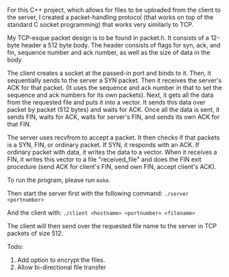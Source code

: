 For this C++ project, which allows for files to be uploaded from the client to the server, I created a packet-handling protocol (that works on top of the standard C socket programming) that works very similarly to TCP.

My TCP-esque packet design is to be found in packet.h. It consists of a 12-byte header a 512 byte body. The header consists of flags for syn, ack, and fin, sequence number and ack number, as well as the size of data in the body.

The client creates a socket at the passed-in port and binds to it. Then, it sequentially sends to the server a SYN packet. Then it receives the server's ACK for that packet. (It uses the sequence and ack number in that to set the sequence and ack numbers for its own packets). Next, it gets all the data from the requested file and puts it into a vector. It sends this data over packet by packet (512 bytes) and waits for ACK. Once all the data is sent, it sends FIN, waits for ACK, waits for server's FIN, and sends its own ACK for that FIN.

The server uses recvfrom to accept a packet. It then checks if that packets is a SYN, FIN, or ordinary packet. If SYN, it responds with an ACK. If ordinary packet with data, it writes the data to a vector. When it receives a FIN, it writes this vector to a file "received_file" and does the FIN exit procedure (send ACK for client's FIN, send own FIN, accept client's ACK).

To run the program, please run `make`.

Then start the server first with the following command:
`./server <portnumber>`

And the client with:
`./client <hostname> <portnumber> <filename>`

The client will then send over the requested file name to the server in TCP packets of size 512.

Todo:
1. Add option to encrypt the files. 
2. Allow bi-directional file transfer
